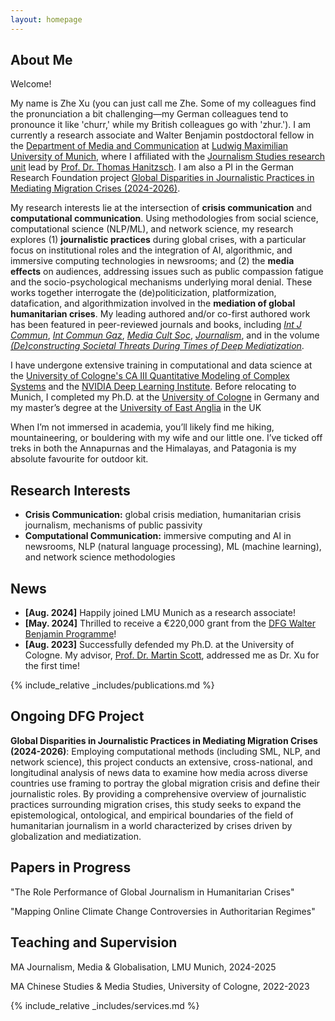 ```yaml
---
layout: homepage
---
```


## About Me

Welcome!

My name is Zhe Xu (you can just call me Zhe. Some of my colleagues find the pronunciation a bit challenging—my German colleagues tend to pronounce it like 'churr,' while my British colleagues go with 'zhur.'). I am currently a research associate and Walter Benjamin postdoctoral fellow in the [Department of Media and Communication](https://www.ifkw.uni-muenchen.de/index.html) at [Ludwig Maximilian University of Munich](https://www.lmu.de/en/), where I affiliated with the [Journalism Studies research unit](https://www.ifkw.uni-muenchen.de/lehrbereiche/hanitzsch/hanitzsch_profil/index.html) lead by [Prof. Dr. Thomas Hanitzsch](https://www.ifkw.uni-muenchen.de/organisation/personen/professoren/hanitzsch_thomas/index.html). I am also a PI in the German Research Foundation project [Global Disparities in Journalistic Practices in Mediating Migration Crises (2024-2026)](https://gepris.dfg.de/gepris/projekt/539233881?context=projekt&task=showDetail&id=539233881&). 

My research interests lie at the intersection of <b>crisis communication</b> and <b>computational communication</b>. Using methodologies from social science, computational science (NLP/ML), and network science, my research explores (1) <b>journalistic practices</b> during global crises, with a particular focus on institutional roles and the integration of AI, algorithmic, and immersive computing technologies in newsrooms; and (2) the <b>media effects</b> on audiences, addressing issues such as public compassion fatigue and the socio-psychological mechanisms underlying moral denial. These works together interrogate the (de)politicization, platformization, datafication, and algorithmization involved in the <b>mediation of global humanitarian crises</b>. My leading authored and/or co-first authored work has been featured in peer-reviewed journals and books, including [<i>Int J Commun</i>](https://ijoc.org/index.php/ijoc/article/view/19850), [<i>Int Commun Gaz</i>](https://doi.org/10.1177/17480485231216583), [<i>Media Cult Soc</i>](https://journals.sagepub.com/doi/abs/10.1177/01634437231155339), [<i>Journalism</i>](https://journals.sagepub.com/doi/abs/10.1177/14648849231206924), and in the volume [<i>(De)constructing Societal Threats During Times of Deep Mediatization</i>](https://www.routledge.com/Deconstructing-Societal-Threats-During-Times-of-Deep-Mediatization/Reilly-Salojarvi/p/book/9781032566825?srsltid=AfmBOopxXUTQTbEmhs3a9IGUdfOHPwEkUVSkvYxx-3UR4WaoGStidOEb). 

I have undergone extensive training in computational and data science at the [University of Cologne's CA III Quantitative Modeling of Complex Systems](http://ml-school.uni-koeln.de/) and the [NVIDIA Deep Learning Institute](https://learn.nvidia.com/courses/course-detail?course_id=course-v1:DLI+C-FX-06+V2). Before relocating to Munich, I completed my Ph.D. at the [University of Cologne](https://portal.uni-koeln.de/es/uoc-home) in Germany and my master’s degree at the [University of East Anglia](https://www.uea.ac.uk/) in the UK

When I’m not immersed in academia, you’ll likely find me hiking, mountaineering, or bouldering with my wife and our little one. I’ve ticked off treks in both the Annapurnas and the Himalayas, and Patagonia is my absolute favourite for outdoor kit.

## Research Interests

- **Crisis Communication:** global crisis mediation, humanitarian crisis journalism, mechanisms of public passivity
- **Computational Communication:** immersive computing and AI in newsrooms, NLP (natural language processing), ML (machine learning), and network science methodologies

## News

- **[Aug. 2024]** Happily joined LMU Munich as a research associate!
- **[May. 2024]** Thrilled to receive a €220,000 grant from the [DFG Walter Benjamin Programme](https://www.dfg.de/en/research-funding/funding-opportunities/programmes/individual/walter-benjamin)! 
- **[Aug. 2023]** Successfully defended my Ph.D. at the University of Cologne. My advisor, [Prof. Dr. Martin Scott](https://research-portal.uea.ac.uk/en/persons/martin-scott), addressed me as Dr. Xu for the first time!

{% include_relative _includes/publications.md %}

## Ongoing DFG Project

**Global Disparities in Journalistic Practices in Mediating Migration Crises (2024-2026)**: Employing computational methods (including SML, NLP, and network science), this project conducts an extensive, cross-national, and longitudinal analysis of news data to examine how media across diverse countries use framing to portray the global migration crisis and define their journalistic roles. By providing a comprehensive overview of journalistic practices surrounding migration crises, this study seeks to expand the epistemological, ontological, and empirical boundaries of the field of humanitarian journalism in a world characterized by crises driven by globalization and mediatization.

## Papers in Progress

"The Role Performance of Global Journalism in Humanitarian Crises" 

"Mapping Online Climate Change Controversies in Authoritarian Regimes" 

## Teaching and Supervision

MA Journalism, Media & Globalisation, LMU Munich, 2024-2025

MA Chinese Studies & Media Studies, University of Cologne, 2022-2023

{% include_relative _includes/services.md %}
